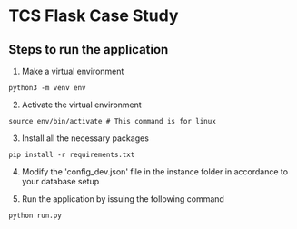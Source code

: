 # TCS Flask Case Study


## Steps to run the application

1. Make a virtual environment

```
python3 -m venv env
```

2. Activate the virtual environment

```
source env/bin/activate # This command is for linux 
```

3. Install all the necessary packages

```
pip install -r requirements.txt
```

4. Modify the 'config_dev.json' file in the instance folder in accordance to your database setup

5. Run the application by issuing the following command

```
python run.py
```
